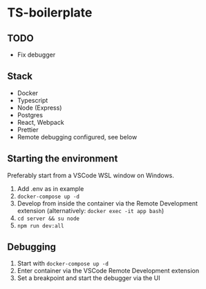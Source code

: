 # TS-boilerplate

## TODO

- Fix debugger

## Stack

- Docker
- Typescript
- Node (Express)
- Postgres
- React, Webpack
- Prettier
- Remote debugging configured, see below

## Starting the environment

Preferably start from a VSCode WSL window on Windows.

1. Add .env as in example
2. `docker-compose up -d`
3. Develop from inside the container via the Remote Development extension (alternatively: `docker exec -it app bash`)
4. `cd server && su node`
5. `npm run dev:all`

## Debugging

1. Start with `docker-compose up -d`
2. Enter container via the VSCode Remote Development extension
3. Set a breakpoint and start the debugger via the UI
